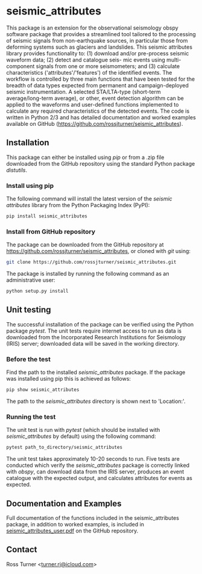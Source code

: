 # seismic_attributes

This package is an extension for the observational seismology obspy software package that provides a streamlined tool tailored to the processing of seismic signals from non-earthquake sources, in particular those from deforming systems such as glaciers and landslides. This seismic attributes library provides functionality to: (1) download and/or pre-process seismic waveform data; (2) detect and catalogue seis- mic events using multi-component signals from one or more seismometers; and (3) calculate characteristics ('attributes'/'features') of the identified events. The workflow is controlled by three main functions that have been tested for the breadth of data types expected from permanent and campaign-deployed seismic instrumentation. A selected STA/LTA-type (short-term average/long-term average), or other, event detection algorithm can be applied to the waveforms and user-defined functions implemented to calculate any required characteristics of the detected events. The code is written in Python 2/3 and has detailed documentation and worked examples available on GitHub (https://github.com/rossjturner/seismic_attributes).

## Installation

This package can either be installed using _pip_ or from a .zip file downloaded from the GitHub repository using the standard Python package _distutils_.

### Install using pip
The following command will install the latest version of the _seismic attributes_ library from the Python Packaging Index (PyPI):

```bash
pip install seismic_attributes
```

### Install from GitHub repository

The package can be downloaded from the GitHub repository at https://github.com/rossjturner/seismic_attributes, or cloned with _git_ using:

```bash
git clone https://github.com/rossjturner/seismic_attributes.git
```

The package is installed by running the following command as an administrative user:

```bash
python setup.py install
```

## Unit testing

The successful installation of the package can be verified using the Python package _pytest_. The unit tests require internet access to run as data is downloaded from the Incorporated Research Institutions for Seismology (IRIS) server; downloaded data will be saved in the working directory.

### Before the test

Find the path to the installed _seismic_attributes_ package. If the package was installed using pip this is achieved as follows:

```bash
pip show seismic_attributes
```

The path to the _seismic_attributes_ directory is shown next to 'Location:'.

### Running the test

The unit test is run with _pytest_ (which should be installed with _seismic_attributes_ by default) using the following command:

```bash
pytest path_to_directory/seismic_attributes
```

The unit test takes approximately 10-20 seconds to run. Five tests are conducted which verify the _seismic_attributes_ package is correctly linked with _obspy_, can download data from the IRIS server, produces an event catalogue with the expected output, and calculates attributes for events as expected.

## Documentation and Examples

Full documentation of the functions included in the seismic_attributes package, in addition to worked examples, is included in [seismic_attributes_user.pdf](https://github.com/rossjturner/seismic_attributes/blob/main/seismic_attributes_user.pdf) on the GitHub repository.

## Contact

Ross Turner <<turner.rj@icloud.com>>

